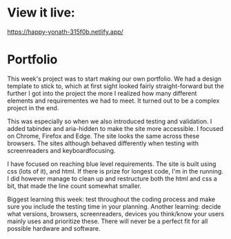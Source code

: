
# View it live:
https://happy-yonath-315f0b.netlify.app/


# Portfolio
This week's project was to start making our own portfolio. We had a design template to stick to, which at first sight looked fairly straight-forward but the further I got into the project the more I realized how many different elements and requirementes we had to meet. It turned out to be a complex project in the end.

This was especially so when we also introduced testing and validation. I added tabindex and aria-hidden to make the site more accessible. I focused on Chrome, Firefox and Edge. The site looks the same across these browsers. The sites although behaved differently when testing with screenreaders and keyboardfocusing.

I have focused on reaching blue level requirements. The site is built using css (lots of it), and html. If there is prize for longest code, I'm in the running. I did however manage to clean up and restructure both the html and css a bit, that made the line count somewhat smaller. 

Biggest learning this week: test throughout the coding process and make sure you include the testing time in your planning. Another learning: decide what versions, browsers, screenreaders, devices you think/know your users mainly uses and prioritize these. There will never be a perfect fit for all possible hardware and software.

